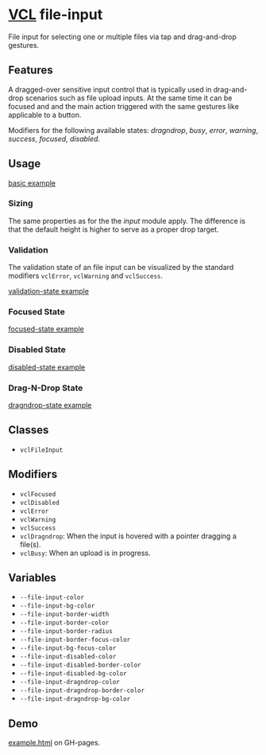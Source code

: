 # [VCL](https://github.com/vcl/vcl/doc) file-input

File input for selecting one or multiple files via tap and drag-and-drop
gestures.

## Features

A dragged-over sensitive input control that is typically used in drag-and-drop
scenarios such as file upload inputs. At the same time it can be focused 
and and the main action triggered with the same gestures like applicable to
 a button.

Modifiers for the following available states:
_dragndrop_, _busy_, _error_, _warning_, _success_, _focused_, _disabled_.

## Usage

[basic example](/demo/example-basic.html)

### Sizing

The same properties as for the the _input_ module apply. The difference is that
the default height is higher to serve as a proper drop target.

### Validation

The validation state of an file input can be visualized by the standard modifiers
`vclError`, `vclWarning` and `vclSuccess`.

[validation-state example](/demo/example-validation-state.html)

### Focused State

[focused-state example](/demo/example-focused-state.html)

### Disabled State

[disabled-state example](/demo/example-disabled-state.html)

### Drag-N-Drop State

[dragndrop-state example](/demo/example-dragndrop-state.html)

## Classes

- `vclFileInput`

## Modifiers

- `vclFocused`
- `vclDisabled`
- `vclError`
- `vclWarning`
- `vclSuccess`
- `vclDragndrop`: When the input is hovered with a pointer dragging a file(s).
- `vclBusy`: When an upload is in progress.

## Variables

- `--file-input-color`
- `--file-input-bg-color`
- `--file-input-border-width`
- `--file-input-border-color`
- `--file-input-border-radius`
- `--file-input-border-focus-color`
- `--file-input-bg-focus-color`
- `--file-input-disabled-color`
- `--file-input-disabled-border-color`
- `--file-input-disabled-bg-color`
- `--file-input-dragndrop-color`
- `--file-input-dragndrop-border-color`
- `--file-input-dragndrop-bg-color`

## Demo

[example.html](/demo/example.html) on GH-pages.
